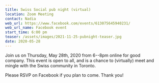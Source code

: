```yaml
---
title: Swiss Social pub night (virtual)
location: Zoom Meeting
contact: Nadia
web_url: https://www.facebook.com/events/613075645940231/
web_url_name: Facebook event
start_time: 6:00 pm
teaser: /assets/images/2021-11-25-pubnight-teaser.jpg
date: 2020-05-28
---
```


Join us on Thursday, May 28th, 2020 from 6--8pm online for good company. This
event is open to all, and is a chance to (virtually) meet and mingle with the
Swiss community in Toronto.

Please RSVP on Facebook if you plan to come. Thank you!
